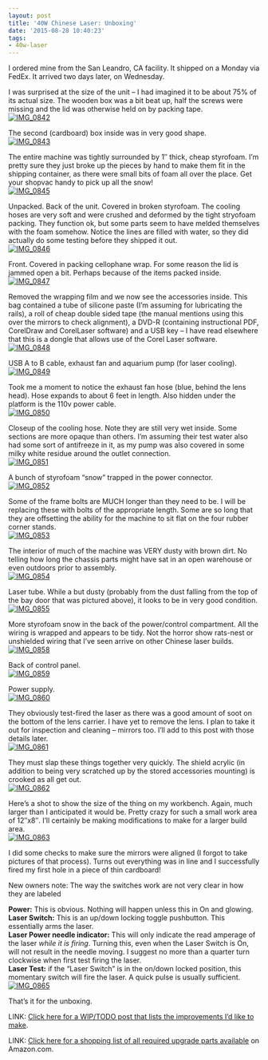 ```yaml
---
layout: post
title: '40W Chinese Laser: Unboxing'
date: '2015-08-28 10:40:23'
tags:
- 40w-laser
---
```



I ordered mine from the San Leandro, CA facility. It shipped on a Monday via FedEx. It arrived two days later, on Wednesday.

I was surprised at the size of the unit – I had imagined it to be about 75% of its actual size. The wooden box was a bit beat up, half the screws were missing and the lid was otherwise held on by packing tape.  
[![IMG_0842](https://i0.wp.com/res.cloudinary.com/thecase/image/upload/h_225,w_300/v1514683226/IMG_0842_ndrpmn.jpg?resize=300%2C225)](https://i1.wp.com/res.cloudinary.com/thecase/image/upload/v1514683226/IMG_0842_ndrpmn.jpg)

The second (cardboard) box inside was in very good shape.  
[![IMG_0843](https://i0.wp.com/res.cloudinary.com/thecase/image/upload/h_225,w_300/v1514683224/IMG_0843_wzhzda.jpg?resize=300%2C225)](https://i1.wp.com/res.cloudinary.com/thecase/image/upload/v1514683224/IMG_0843_wzhzda.jpg)

The entire machine was tightly surrounded by 1″ thick, cheap styrofoam. I’m pretty sure they just broke up the pieces by hand to make them fit in the shipping container, as there were small bits of foam all over the place. Get your shopvac handy to pick up all the snow!  
[![IMG_0845](https://i0.wp.com/res.cloudinary.com/thecase/image/upload/h_225,w_300/v1514683222/IMG_0845_zoudzp.jpg?resize=300%2C225)](https://i0.wp.com/res.cloudinary.com/thecase/image/upload/v1514683222/IMG_0845_zoudzp.jpg)

Unpacked. Back of the unit. Covered in broken styrofoam. The cooling hoses are very soft and were crushed and deformed by the tight stryofoam packing. They function ok, but some parts seem to have melded themselves with the foam somehow. Notice the lines are filled with water, so they did actually do some testing before they shipped it out.  
[![IMG_0846](https://i0.wp.com/res.cloudinary.com/thecase/image/upload/h_225,w_300/v1514683220/IMG_0846_zwdhdy.jpg?resize=300%2C225)](https://i2.wp.com/res.cloudinary.com/thecase/image/upload/v1514683220/IMG_0846_zwdhdy.jpg)

Front. Covered in packing cellophane wrap. For some reason the lid is jammed open a bit. Perhaps because of the items packed inside.  
[![IMG_0847](https://i2.wp.com/res.cloudinary.com/thecase/image/upload/h_225,w_300/v1514683217/IMG_0847_rfvq1h.jpg?resize=300%2C225)](https://i0.wp.com/res.cloudinary.com/thecase/image/upload/v1514683217/IMG_0847_rfvq1h.jpg)

Removed the wrapping film and we now see the accessories inside. This bag contained a tube of silicone paste (I’m assuming for lubricating the rails), a roll of cheap double sided tape (the manual mentions using this over the mirrors to check alignment), a DVD-R (containing instructional PDF, CorelDraw and CorelLaser software) and a USB key – I have read elsewhere that this is a dongle that allows use of the Corel Laser software.  
[![IMG_0848](https://i1.wp.com/res.cloudinary.com/thecase/image/upload/h_225,w_300/v1514683215/IMG_0848_ktwvgn.jpg?resize=300%2C225)](https://i0.wp.com/res.cloudinary.com/thecase/image/upload/v1514683215/IMG_0848_ktwvgn.jpg)

USB A to B cable, exhaust fan and aquarium pump (for laser cooling).  
[![IMG_0849](https://i2.wp.com/res.cloudinary.com/thecase/image/upload/h_225,w_300/v1514683213/IMG_0849_fdt0ea.jpg?resize=300%2C225)](https://i2.wp.com/res.cloudinary.com/thecase/image/upload/v1514683213/IMG_0849_fdt0ea.jpg)

Took me a moment to notice the exhaust fan hose (blue, behind the lens head). Hose expands to about 6 feet in length. Also hidden under the platform is the 110v power cable.  
[![IMG_0850](https://i2.wp.com/res.cloudinary.com/thecase/image/upload/h_225,w_300/v1514683210/IMG_0850_cflgxl.jpg?resize=300%2C225)](https://i2.wp.com/res.cloudinary.com/thecase/image/upload/v1514683210/IMG_0850_cflgxl.jpg)

Closeup of the cooling hose. Note they are still very wet inside. Some sections are more opaque than others. I’m assuming their test water also had some sort of antifreeze in it, as my pump was also covered in some milky white residue around the outlet connection.  
[![IMG_0851](https://i0.wp.com/res.cloudinary.com/thecase/image/upload/h_225,w_300/v1514683207/IMG_0851_ui8oqk.jpg?resize=300%2C225)](https://i2.wp.com/res.cloudinary.com/thecase/image/upload/v1514683207/IMG_0851_ui8oqk.jpg)

A bunch of styrofoam “snow” trapped in the power connector.  
[![IMG_0852](https://i1.wp.com/res.cloudinary.com/thecase/image/upload/h_225,w_300/v1514683205/IMG_0852_hnoolp.jpg?resize=300%2C225)](https://i2.wp.com/res.cloudinary.com/thecase/image/upload/v1514683205/IMG_0852_hnoolp.jpg)

Some of the frame bolts are MUCH longer than they need to be. I will be replacing these with bolts of the appropriate length. Some are so long that they are offsetting the ability for the machine to sit flat on the four rubber corner stands.  
[![IMG_0853](https://i0.wp.com/res.cloudinary.com/thecase/image/upload/h_225,w_300/v1514683203/IMG_0853_jlvahx.jpg?resize=300%2C225)](https://i0.wp.com/res.cloudinary.com/thecase/image/upload/v1514683203/IMG_0853_jlvahx.jpg)

The interior of much of the machine was VERY dusty with brown dirt. No telling how long the chassis parts might have sat in an open warehouse or even outdoors prior to assembly.  
[![IMG_0854](https://i0.wp.com/res.cloudinary.com/thecase/image/upload/h_225,w_300/v1514683201/IMG_0854_e5nafw.jpg?resize=300%2C225)](https://i0.wp.com/res.cloudinary.com/thecase/image/upload/v1514683201/IMG_0854_e5nafw.jpg)

Laser tube. While a but dusty (probably from the dust falling from the top of the bay door that was pictured above), it looks to be in very good condition.  
[![IMG_0855](https://i1.wp.com/res.cloudinary.com/thecase/image/upload/h_225,w_300/v1514683199/IMG_0855_qeei9h.jpg?resize=300%2C225)](https://i0.wp.com/res.cloudinary.com/thecase/image/upload/v1514683199/IMG_0855_qeei9h.jpg)

More styrofoam snow in the back of the power/control compartment. All the wiring is wrapped and appears to be tidy. Not the horror show rats-nest or unshielded wiring that I’ve seen arrive on other Chinese laser builds.  
[![IMG_0858](https://i0.wp.com/res.cloudinary.com/thecase/image/upload/h_300,w_225/v1514683196/IMG_0858_ebjsig.jpg?resize=225%2C300)](https://i1.wp.com/res.cloudinary.com/thecase/image/upload/v1514683196/IMG_0858_ebjsig.jpg)

Back of control panel.  
[![IMG_0859](https://i2.wp.com/res.cloudinary.com/thecase/image/upload/h_300,w_225/v1514683194/IMG_0859_m9jsox.jpg?resize=225%2C300)](https://i2.wp.com/res.cloudinary.com/thecase/image/upload/v1514683194/IMG_0859_m9jsox.jpg)

Power supply.  
[![IMG_0860](https://i0.wp.com/res.cloudinary.com/thecase/image/upload/h_300,w_225/v1514683192/IMG_0860_pk1eg8.jpg?resize=225%2C300)](https://i0.wp.com/res.cloudinary.com/thecase/image/upload/v1514683192/IMG_0860_pk1eg8.jpg)

They obviously test-fired the laser as there was a good amount of soot on the bottom of the lens carrier. I have yet to remove the lens. I plan to take it out for inspection and cleaning – mirrors too. I’ll add to this post with those details later.  
[![IMG_0861](https://i0.wp.com/res.cloudinary.com/thecase/image/upload/h_300,w_225/v1514683189/IMG_0861_spferl.jpg?resize=225%2C300)](https://i1.wp.com/res.cloudinary.com/thecase/image/upload/v1514683189/IMG_0861_spferl.jpg)

They must slap these things together very quickly. The shield acrylic (in addition to being very scratched up by the stored accessories mounting) is crooked as all get out.  
[![IMG_0862](https://i2.wp.com/res.cloudinary.com/thecase/image/upload/h_225,w_300/v1514683188/IMG_0862_h7gsvw.jpg?resize=300%2C225)](https://i0.wp.com/res.cloudinary.com/thecase/image/upload/v1514683188/IMG_0862_h7gsvw.jpg)

Here’s a shot to show the size of the thing on my workbench. Again, much larger than I anticipated it would be. Pretty crazy for such a small work area of 12″x8″. I’ll certainly be making modifications to make for a larger build area.  
[![IMG_0863](https://i0.wp.com/res.cloudinary.com/thecase/image/upload/h_225,w_300/v1514683185/IMG_0863_ls7v28.jpg?resize=300%2C225)](https://i0.wp.com/res.cloudinary.com/thecase/image/upload/v1514683185/IMG_0863_ls7v28.jpg)

I did some checks to make sure the mirrors were aligned (I forgot to take pictures of that process). Turns out everything was in line and I successfully fired my first hole in a piece of thin cardboard!

New owners note: The way the switches work are not very clear in how they are labeled

**Power:** This is obvious. Nothing will happen unless this in On and glowing.  
**Laser Switch:** This is an up/down locking toggle pushbutton. This essentially arms the laser.  
**Laser Power needle indicator:** This will only indicate the read amperage of the laser *while it is firing*. Turning this, even when the Laser Switch is On, will not result in the needle moving. I suggest no more than a quarter turn clockwise when first test firing the laser.  
**Laser Test:** if the “Laser Switch” is in the on/down locked position, this momentary switch will fire the laser. A quick pulse is usually sufficient.  
[![IMG_0865](https://i0.wp.com/res.cloudinary.com/thecase/image/upload/h_300,w_225/v1514683183/IMG_0865_nd1yvn.jpg?resize=225%2C300)](https://i2.wp.com/res.cloudinary.com/thecase/image/upload/v1514683183/IMG_0865_nd1yvn.jpg)

That’s it for the unboxing.

LINK: [Click here for a WIP/TODO post that lists the improvements I’d like to make](https://blog.repulsor.net/2015/08/28/chinese-40w-laser-engraver-improvements/).

LINK: [Click here for a shopping list of all required upgrade parts available](https://blog.repulsor.net/2015/08/28/40w-chinese-laser-upgrade-parts-for-ramps-conversion/) on Amazon.com.


